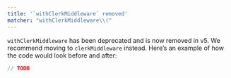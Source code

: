 ```yaml
---
title: '`withClerkMiddleware` removed'
matcher: "withClerkMiddleware\\("
---
```


`withClerkMiddleware` has been deprecated and is now removed in v5. We recommend moving to `clerkMiddleware` instead. Here’s an example of how the code would look before and after:

```js
// TODO
```
